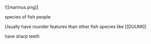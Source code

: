 
![[marinus.png]]

species of fish people


Usually have rounder features than other fish species like [[DUUMI]]

have sharp teeth